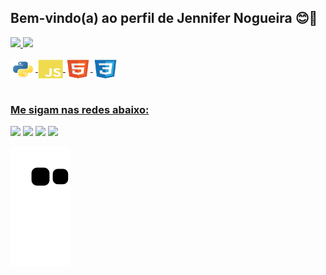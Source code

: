 ## Bem-vindo(a) ao perfil de Jennifer Nogueira 😊🖖

 <div>
  <a href="https://github.com/je-nogueira">
  <img height="180em" src="https://github-readme-stats.vercel.app/api?username=je-nogueira&show_icons=true&theme=radical&include_all_commits=true&count_private=true"/>
  <img height="180em" src="https://github-readme-stats.vercel.app/api/top-langs/?username=je-nogueira&layout=compact&langs_count=6&theme=tokyonight"/>
</div>
<div style="display: inline_block"><br>
   <img align="center" alt="Python" height="30" width="40" src="https://raw.githubusercontent.com/devicons/devicon/master/icons/python/python-original.svg">
  <img align="center" alt="Js" height="30" width="40" src="https://raw.githubusercontent.com/devicons/devicon/master/icons/javascript/javascript-plain.svg">
  <img align="center" alt="HTML" height="30" width="40" src="https://raw.githubusercontent.com/devicons/devicon/master/icons/html5/html5-original.svg">
  <img align="center" alt="CSS" height="30" width="40" src="https://raw.githubusercontent.com/devicons/devicon/master/icons/css3/css3-original.svg">
</div>
 
 <br>
 
  ### Me sigam nas redes abaixo:
 
<div> 
  <a target="_blank" href="https://instagram.com/jennyanogueira" target="_blank"><img src="https://img.shields.io/badge/-Instagram-%23E4405F?style=for-the-badge&logo=instagram&logoColor=white"></a>
 <a target="_blank" href="https://discord.gg/jennyno#0552" target="_blank"><img src="https://img.shields.io/badge/Discord-7289DA?style=for-the-badge&logo=discord&logoColor=white"></a> 
  <a target="_blank" href = "mailto:jennifer.jno@gmail.com"><img src="https://img.shields.io/badge/-Gmail-%23333?style=for-the-badge&logo=gmail&logoColor=white"></a>
  <a target="_blank" href="https://www.linkedin.com/in/jennifer-de-aquino-nogueira-1896b4225"><img src="https://img.shields.io/badge/-LinkedIn-%230077B5?style=for-the-badge&logo=linkedin&logoColor=white" target="_blank"></a> 
 
  ![Snake animation](https://github.com/je-nogueira/je-nogueira/blob/output/github-contribution-grid-snake.svg)

</div>
